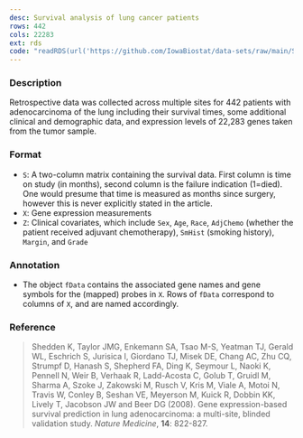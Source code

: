 ```yaml
---
desc: Survival analysis of lung cancer patients
rows: 442
cols: 22283
ext: rds
code: "readRDS(url('https://github.com/IowaBiostat/data-sets/raw/main/Shedden2008/Shedden2008.rds'))"
---
```


### Description

Retrospective data was collected across multiple sites for 442 patients with
adenocarcinoma of the lung including their survival times, some additional
clinical and demographic data, and expression levels of 22,283 genes taken from
the tumor sample.

### Format

* `S`: A two-column matrix containing the survival data. First column is time on
  study (in months), second column is the failure indication (1=died). One would
  presume that time is measured as months since surgery, however this is never
  explicitly stated in the article.
* `X`: Gene expression measurements
* `Z`: Clinical covariates, which include `Sex`, `Age`, `Race`, `AdjChemo`
  (whether the patient received adjuvant chemotherapy), `SmHist` (smoking
  history), `Margin`, and `Grade`

### Annotation

* The object `fData` contains the associated gene names and gene symbols for the
  (mapped) probes in `X`. Rows of `fData` correspond to columns of `X`, and are
  named accordingly.

### Reference

> Shedden K, Taylor JMG, Enkemann SA, Tsao M-S, Yeatman TJ, Gerald WL, Eschrich
> S, Jurisica I, Giordano TJ, Misek DE, Chang AC, Zhu CQ, Strumpf D, Hanash S,
> Shepherd FA, Ding K, Seymour L, Naoki K, Pennell N, Weir B, Verhaak R,
> Ladd-Acosta C, Golub T, Gruidl M, Sharma A, Szoke J, Zakowski M, Rusch V, Kris
> M, Viale A, Motoi N, Travis W, Conley B, Seshan VE, Meyerson M, Kuick R,
> Dobbin KK, Lively T, Jacobson JW and Beer DG (2008). Gene expression-based
> survival prediction in lung adenocarcinoma: a multi-site, blinded validation
> study. *Nature Medicine*, **14**: 822-827.
